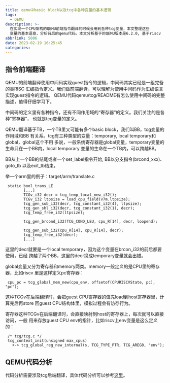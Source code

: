 ```yaml
---
title: qemu中basic block以及tcg中各种变量的基本逻辑
tags:
  - QEMU
description: >-
  在实现一个CPU架构的QEMU前端指令翻译的时候会用到各种tcg变量，本文整理这些
  变量的基本语意，分析背后的qemu代码。本文分析基于的QEMU版本是6.2.0, 基于riscv  CPU体系结构。
abbrlink: 5006
date: 2023-02-19 16:25:45
categories:
---
```


指令前端翻译
------------

 QEMU的前端翻译使用中间码实现guest指令的逻辑，中间码其实已经是一组完备的类RISC
 汇编指令定义。我们做前端翻译，可以理解为使用中间码作为汇编语言实现guest指令的逻辑。
 QEMU代码qemu/tcg/README有怎么使用中间码的完整描述，值得仔细学习下。

 中间码的定义里有各种指令，还有不同作用域的“寄存器”的定义。我们关注的是各种“寄存器”，
 也就是tcg变量的定义。

 QEMU翻译基于TB，一个TB里又可能有多个basic block，我们叫BB，tcg变量的作用域和BB
 有关系。tcg有三种类型的变量：temporary, local temporary和global，global这个不用
 多说，一般系统寄存器是global变量，temporary变量的生命只在一个BB内，local temporary
 变量的生命在一个TB内，可以跨越BB。

 BB从上一个BB的结尾或者一个set_label指令开始, BB以分支指令(brcond_xxx)、goto_tb
 以及exit_tb结束，

 举一个arm里的例子：target/arm/translate.c
```
 static bool trans_LE
        [...]
        TCGv_i32 decr = tcg_temp_local_new_i32();                               
        TCGv_i32 ltpsize = load_cpu_field(v7m.ltpsize);                         
        tcg_gen_sub_i32(decr, tcg_constant_i32(4), ltpsize);                    
        tcg_gen_shl_i32(decr, tcg_constant_i32(1), decr);                       
        tcg_temp_free_i32(ltpsize);                                             
                                                                                
        tcg_gen_brcond_i32(TCG_COND_LEU, cpu_R[14], decr, loopend);             
                                                                                
        tcg_gen_sub_i32(cpu_R[14], cpu_R[14], decr);                            
        tcg_temp_free_i32(decr);                                                
        [...]
```
 这里的decr就要是一个local temporary，因为这个变量在brcon_i32的前后都要使用，已经
 跨越了两个BB，这里的decr换成temporary变量就会出错。

 global变量又分为寄存器和memory两类。memory一般定义的是CPU里的寄存器，比如riscv
 里是这样定义pc寄存器：
```
 cpu_pc = tcg_global_mem_new(cpu_env, offsetof(CPURISCVState, pc), "pc");    
```
 这种TCGv在后端翻译时，会把guest CPU寄存器的值先load到host寄存器里，计算完后再store
 回guest CPU结构体里，模拟过程会有访存行为。

 寄存器这种TCGv在后端翻译时，会直接映射到host的寄存器上，每次就可以直接访问，一般
 用来存放guest CPU env的指针，比如riscv上env变量是这么定义的：
```
 /* tcg/tcg.c */
 tcg_context_init(unsigned max_cpus)                                 
   +-> tcg_global_reg_new_internal(s, TCG_TYPE_PTR, TCG_AREG0, "env");        
```

QEMU代码分析
------------

 代码分析需要涉及tcg后端翻译，具体代码分析可以参考[这里](https://wangzhou.github.io/qemu-tcg中间码优化和后端翻译/)。
